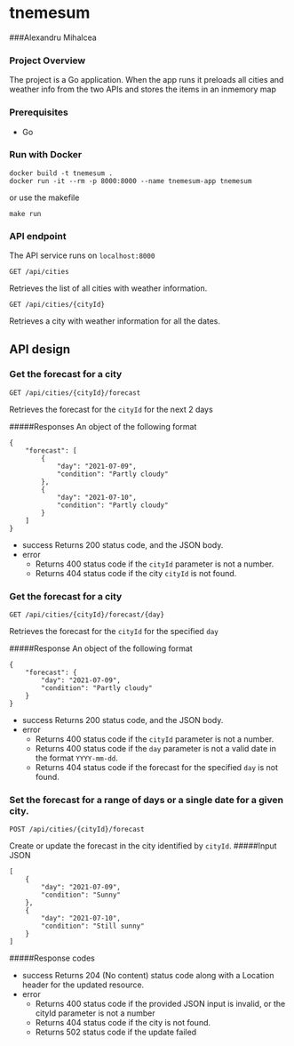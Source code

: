 # tnemesum

###Alexandru Mihalcea

### Project Overview
The project is a Go application. When the app runs it preloads all cities and weather info from the two APIs and stores the items in an inmemory map
### Prerequisites

- Go

### Run with Docker
```
docker build -t tnemesum .
docker run -it --rm -p 8000:8000 --name tnemesum-app tnemesum
```
or use the makefile
```
make run
```

### API endpoint
The API service runs on `localhost:8000`
```
GET /api/cities
```
Retrieves the list of all cities with weather information.
```
GET /api/cities/{cityId}
```
Retrieves a city with weather information for all the dates.

## API design

### Get the forecast for a city
```
GET /api/cities/{cityId}/forecast
```
Retrieves the forecast for the `cityId` for the next 2 days

#####Responses
An object of the following format
```
{
    "forecast": [
        {
            "day": "2021-07-09",
            "condition": "Partly cloudy"
        },
        {
            "day": "2021-07-10",
            "condition": "Partly cloudy"
        }
    ]
}
```

- success
  Returns 200 status code, and the JSON body.
- error
    - Returns 400 status code if the `cityId` parameter is not a number.
    - Returns 404 status code if the city `cityId` is not found.

### Get the forecast for a city
```
GET /api/cities/{cityId}/forecast/{day}
```
Retrieves the forecast for the `cityId` for the specified `day`

#####Response
An object of the following format
```
{
    "forecast": {
        "day": "2021-07-09",
        "condition": "Partly cloudy"
    }
}
```

- success
  Returns 200 status code, and the JSON body.
- error
    - Returns 400 status code if the `cityId` parameter is not a number.
    - Returns 400 status code if the `day` parameter is not a valid date in the format `YYYY-mm-dd`.
    - Returns 404 status code if the forecast for the specified `day` is not found.

### Set the forecast for a range of days or a single date for a given city.
```
POST /api/cities/{cityId}/forecast
```
Create or update the forecast in the city identified by `cityId`.
#####Input JSON
```
[
    {
        "day": "2021-07-09",
        "condition": "Sunny"
    },
    {
        "day": "2021-07-10",
        "condition": "Still sunny"
    }
]
```

#####Response codes

- success
  Returns 204 (No content) status code along with a Location header for the updated resource.
- error
    - Returns 400 status code if the provided JSON input is invalid, or the cityId parameter is not a number
    - Returns 404 status code if the city is not found.
    - Returns 502 status code if the update failed
